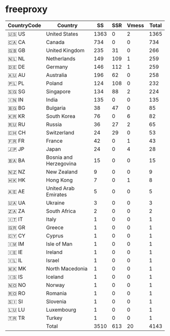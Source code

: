 # freeproxy

|CountryCode|Country|SS|SSR|Vmess|Total|
|  ----  | ----  |  ----  | ----  |  ----  | ----  |
|🇺🇸 US|United States|1363|0|2|1365|
|🇨🇦 CA|Canada|734|0|0|734|
|🇬🇧 GB|United Kingdom|235|31|0|266|
|🇳🇱 NL|Netherlands|149|109|1|259|
|🇩🇪 DE|Germany|146|112|1|259|
|🇦🇺 AU|Australia|196|62|0|258|
|🇵🇱 PL|Poland|124|108|0|232|
|🇸🇬 SG|Singapore|134|88|2|224|
|🇮🇳 IN|India|135|0|0|135|
|🇧🇬 BG|Bulgaria|38|47|0|85|
|🇰🇷 KR|South Korea|76|0|6|82|
|🇷🇺 RU|Russia|36|27|2|65|
|🇨🇭 CH|Switzerland|24|29|0|53|
|🇫🇷 FR|France|42|0|1|43|
|🇯🇵 JP|Japan|24|0|4|28|
|🇧🇦 BA|Bosnia and Herzegovina|15|0|0|15|
|🇳🇿 NZ|New Zealand|9|0|0|9|
|🇭🇰 HK|Hong Kong|7|0|1|8|
|🇦🇪 AE|United Arab Emirates|5|0|0|5|
|🇺🇦 UA|Ukraine|3|0|0|3|
|🇿🇦 ZA|South Africa|2|0|0|2|
|🇮🇹 IT|Italy|1|0|0|1|
|🇬🇷 GR|Greece|1|0|0|1|
|🇨🇾 CY|Cyprus|1|0|0|1|
|🇮🇲 IM|Isle of Man|1|0|0|1|
|🇮🇪 IE|Ireland|1|0|0|1|
|🇮🇱 IL|Israel|1|0|0|1|
|🇲🇰 MK|North Macedonia|1|0|0|1|
|🇮🇸 IS|Iceland|1|0|0|1|
|🇳🇴 NO|Norway|1|0|0|1|
|🇷🇴 RO|Romania|1|0|0|1|
|🇸🇮 SI|Slovenia|1|0|0|1|
|🇱🇺 LU|Luxembourg|1|0|0|1|
|🇹🇷 TR|Turkey|1|0|0|1|
||Total|3510|613|20|4143|
